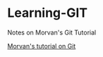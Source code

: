 # Learning-GIT
Notes on Morvan's Git Tutorial

[Morvan's tutorial on Git](https://morvanzhou.github.io/tutorials/others/git/)
